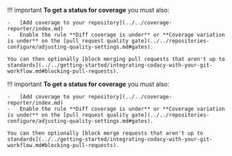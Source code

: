 <!--coverage-status-start-->
!!! important
    **To get a status for coverage** you must also:

    -   [Add coverage to your repository](../../coverage-reporter/index.md)
    -   Enable the rule **Diff coverage is under** or **Coverage variation is under** on the [pull request quality gate](../../repositories-configure/adjusting-quality-settings.md#gates).

    You can then optionally [block merging pull requests that aren't up to standards](../../getting-started/integrating-codacy-with-your-git-workflow.md#blocking-pull-requests).
<!--coverage-status-end-->

<!--NOTE
    GitLab must mention "merge requests" instead of "pull requests"-->
<!--coverage-status-gitlab-start-->
!!! important
    **To get a status for coverage** you must also:

    -   [Add coverage to your repository](../../coverage-reporter/index.md)
    -   Enable the rule **Diff coverage is under** or **Coverage variation is under** on the [pull request quality gate](../../repositories-configure/adjusting-quality-settings.md#gates).

    You can then optionally [block merge requests that aren't up to standards](../../getting-started/integrating-codacy-with-your-git-workflow.md#blocking-pull-requests).
<!--coverage-status-gitlab-end-->

